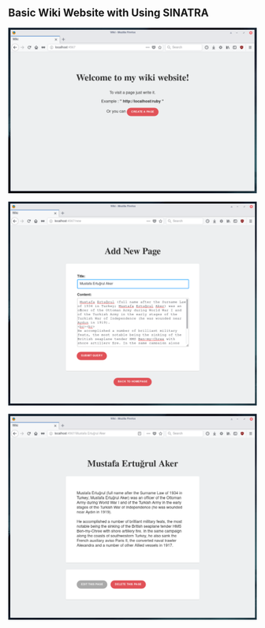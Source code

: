 ## Basic Wiki Website with Using SINATRA

<p align="center">
	<img src="readme_files/1.png">
</p>

<p align="center">
	<img src="readme_files/2.png">
</p>

<p align="center">
	<img src="readme_files/3.png">
</p>